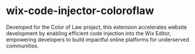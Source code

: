 # wix-code-injector-coloroflaw
Developed for the Color of Law project, this extension accelerates website development by enabling efficient code injection into the Wix Editor, empowering developers to build impactful online platforms for underserved communities.
